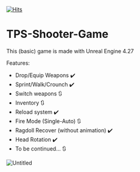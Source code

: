 [![Hits](https://hits.sh/github.com/Helmssyss/TPS-Shooter-Game.svg?label=views&color=007ec6)](https://hits.sh/github.com/Helmssyss/TPS-Shooter-Game/)

# TPS-Shooter-Game
This (basic) game is made with Unreal Engine 4.27

Features:
+ Drop/Equip Weapons ✔️
+ Sprint/Walk/Crounch ✔️
+ Switch weapons 🔃
+ Inventory 🔃
+ Reload system ✔️
+ Fire Mode (Single-Auto) 🔃
+ Ragdoll Recover (without animation) ✔️
+ Head Rotation ✔️
+ To be continued... 🔃


![Untitled](https://github.com/Helmssyss/TPS-Shooter-Game/assets/84701901/bf1e9fe9-be45-4130-b91a-6edc16a61206)

